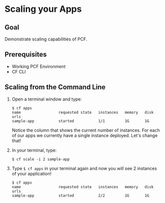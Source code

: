 # Scaling your Apps

## Goal
Demonstrate scaling capabilities of PCF.

## Prerequisites

+ Working PCF Environment
+ CF CLI

## Scaling from the Command Line

1. Open a terminal window and type:

    ```
    $ cf apps
    name                 requested state   instances   memory   disk   urls
    sample-app           started           1/1         1G       1G     
    ```

    Notice the column that shows the current number of instances.  For each of our apps we currently have a single instance deployed.  Let's change that!

1. In your terminal, type:

    `$ cf scale -i 2 sample-app`

1. Type `$ cf apps` in your terminal again and now you will see 2 instances of your application!

    ```
    $ cf apps
    name                 requested state   instances   memory   disk   urls
    sample-app           started           2/2         1G       1G     
    ```

